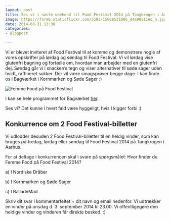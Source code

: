 ```yaml
---
layout: post
title: Ses vi i næste weekend til Food Festival 2014 på Tangkrogen i Aarhus?
image: https://farm6.staticflickr.com/5593/15068531006_d4a90a11ed_n.jpg
date: 2014-08-31 13:30
categories:
- Blogpost

---
```

Vi er blevet inviteret af Food Festival til at komme og demonstrere nogle af vores opskrifter på lørdag og søndag til Food Festival. Vi vil lørdag vise glutenfri bagning og fortælle om, hvordan man arbejder med en glutenfri dej. Søndag går vi i snacken’s tegn og viser alternativer til søde sager uden hvidt, raffineret sukker. Der vil være smagsprøver begge dage. I kan finde os i Bagværket i Kornmarken og Søde Sager :)

![Femme Food på Food Festival](https://farm6.staticflickr.com/5593/15068531006_d4a90a11ed_z.jpg)



I kan se hele programmet for Bagværket [her](http://foodfestival.dk/femme-food-gaester-bagvaerket/
).

Ses vi? Det kunne i hvert fald være hyggeligt, hvis I kigger forbi :)



## Konkurrence om 2 Food Festival-billetter
Vi udlodder desuden 2 Food Festival-billetter til én heldig vinder, som kan bruges på fredag, lørdag eller søndag til Food Festival 2014 på Tangkrogen i Aarhus. 

For at deltage i konkurrencen skal i svare på spørgsmålet: Hvor finder du Femme Food på Food Festival 2014?

a) I Nordiske Dråber

b) I Kornmarken og Søde Sager

c) I BalladeMad

Skriv dit svar i kommentarfeltet + dit navn og email nedenfor. Vi udtrækker en vinder på onsdag d. 3. september 2014 kl 23.00. Vi offentligegøre den heldige vinder og vinderen får direkte besked. :)



